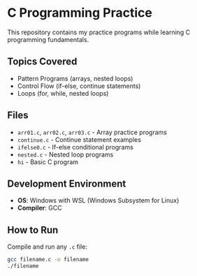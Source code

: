 # C Programming Practice

This repository contains my practice programs while learning C programming fundamentals.

## Topics Covered
- Pattern Programs (arrays, nested loops)
- Control Flow (if-else, continue statements)
- Loops (for, while, nested loops)

## Files
- `arr01.c`, `arr02.c`, `arr03.c` - Array practice programs
- `continue.c` - Continue statement examples
- `ifelse0.c` - If-else conditional programs
- `nested.c` - Nested loop programs
- `hi` - Basic C program


## Development Environment
- **OS**: Windows with WSL (Windows Subsystem for Linux)
- **Compiler**: GCC

## How to Run
Compile and run any `.c` file:
```bash
gcc filename.c -o filename
./filename
